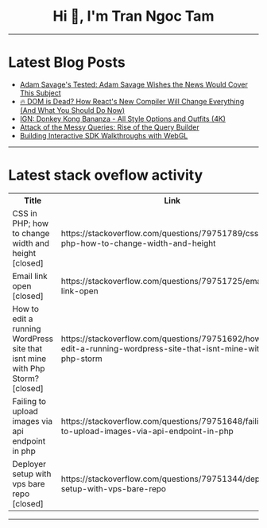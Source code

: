 <h1 align="center">Hi 👋, I'm Tran Ngoc Tam</h1>

---

# Latest Blog Posts 
<!-- BLOG-POST-LIST:START -->
- [Adam Savage&#39;s Tested: Adam Savage Wishes the News Would Cover This Subject](https://dev.to/maker_youtube/adam-savages-tested-adam-savage-wishes-the-news-would-cover-this-subject-1d8h)
- [🔥 DOM is Dead? How React&#39;s New Compiler Will Change Everything &lpar;And What You Should Do Now&rpar;](https://dev.to/ekwoster/dom-is-dead-how-reacts-new-compiler-will-change-everything-and-what-you-should-do-now-ph)
- [IGN: Donkey Kong Bananza - All Style Options and Outfits &lpar;4K&rpar;](https://dev.to/gg_news/ign-donkey-kong-bananza-all-style-options-and-outfits-4k-4a52)
- [Attack of the Messy Queries: Rise of the Query Builder](https://dev.to/killallskywalker/attack-of-the-messy-queries-rise-of-the-query-builder-4ljf)
- [Building Interactive SDK Walkthroughs with WebGL](https://dev.to/buildvr/building-interactive-sdk-walkthroughs-with-webgl-42fp)
<!-- BLOG-POST-LIST:END -->

---

# Latest stack oveflow activity
<table>
  <tr><th>Title</th><th>Link</th></tr>
  <!-- STACKOVERFLOW:START --><tr><td>CSS in PHP; how to change width and height [closed]</td><td>https://stackoverflow.com/questions/79751789/css-in-php-how-to-change-width-and-height</td></tr><tr><td>Email link open [closed]</td><td>https://stackoverflow.com/questions/79751725/email-link-open</td></tr><tr><td>How to edit a running WordPress site that isnt mine with Php Storm? [closed]</td><td>https://stackoverflow.com/questions/79751692/how-to-edit-a-running-wordpress-site-that-isnt-mine-with-php-storm</td></tr><tr><td>Failing to upload images via api endpoint in php</td><td>https://stackoverflow.com/questions/79751648/failing-to-upload-images-via-api-endpoint-in-php</td></tr><tr><td>Deployer setup with vps bare repo [closed]</td><td>https://stackoverflow.com/questions/79751344/deployer-setup-with-vps-bare-repo</td></tr><!-- STACKOVERFLOW:END -->
</table>

---


